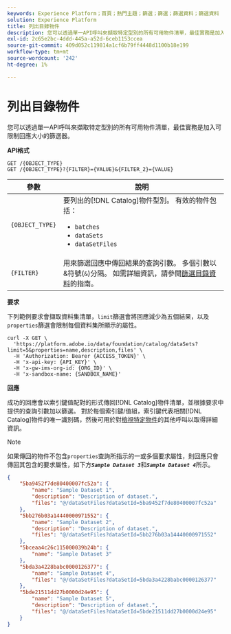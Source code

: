 ```yaml
---
keywords: Experience Platform；首頁；熱門主題；篩選；篩選；篩選資料；篩選資料
solution: Experience Platform
title: 列出目錄物件
description: 您可以透過單一API呼叫來擷取特定型別的所有可用物件清單，最佳實務是加入可限制回應大小的篩選器。
exl-id: 2c65e2bc-4ddd-445a-a52d-6ceb1153ccea
source-git-commit: 409d052c119814a1cf6b79ff4448d1100b18e199
workflow-type: tm+mt
source-wordcount: '242'
ht-degree: 1%

---
```


# 列出目錄物件

您可以透過單一API呼叫來擷取特定型別的所有可用物件清單，最佳實務是加入可限制回應大小的篩選器。

**API格式**

```http
GET /{OBJECT_TYPE}
GET /{OBJECT_TYPE}?{FILTER}={VALUE}&{FILTER_2}={VALUE}
```

| 參數 | 說明 |
| --- | --- |
| `{OBJECT_TYPE}` | 要列出的[!DNL Catalog]物件型別。 有效的物件包括： <ul><li>`batches`</li><li>`dataSets`</li><li>`dataSetFiles`</li></ul> |
| `{FILTER}` | 用來篩選回應中傳回結果的查詢引數。 多個引數以&amp;符號(`&`)分隔。 如需詳細資訊，請參閱[篩選目錄資料](filter-data.md)的指南。 |

**要求**

下列範例要求會擷取資料集清單，`limit`篩選會將回應減少為五個結果，以及`properties`篩選會限制每個資料集所顯示的屬性。

```shell
curl -X GET \
  'https://platform.adobe.io/data/foundation/catalog/dataSets?limit=5&properties=name,description,files' \
  -H 'Authorization: Bearer {ACCESS_TOKEN}' \
  -H 'x-api-key: {API_KEY}' \
  -H 'x-gw-ims-org-id: {ORG_ID}' \
  -H 'x-sandbox-name: {SANDBOX_NAME}'
```

**回應**

成功的回應會以索引鍵值配對的形式傳回[!DNL Catalog]物件清單，並根據要求中提供的查詢引數加以篩選。 對於每個索引鍵/值組，索引鍵代表相關[!DNL Catalog]物件的唯一識別碼，然後可用於對[檢視特定物件](look-up-object.md)的其他呼叫以取得詳細資訊。

>[!NOTE]
>
>如果傳回的物件不包含`properties`查詢所指示的一或多個要求屬性，則回應只會傳回其包含的要求屬性，如下方&#x200B;***`Sample Dataset 3`***&#x200B;和&#x200B;***`Sample Dataset 4`***&#x200B;所示。

```json
{
    "5ba9452f7de80400007fc52a": {
        "name": "Sample Dataset 1",
        "description": "Description of dataset.",
        "files": "@/dataSetFiles?dataSetId=5ba9452f7de80400007fc52a"
    },
    "5bb276b03a14440000971552": {
        "name": "Sample Dataset 2",
        "description": "Description of dataset.",
        "files": "@/dataSetFiles?dataSetId=5bb276b03a14440000971552"
    },
    "5bceaa4c26c115000039b24b": {
        "name": "Sample Dataset 3"
    },
    "5bda3a4228babc0000126377": {
        "name": "Sample Dataset 4",
        "files": "@/dataSetFiles?dataSetId=5bda3a4228babc0000126377"
    },
    "5bde21511dd27b0000d24e95": {
        "name": "Sample Dataset 5",
        "description": "Description of dataset.",
        "files": "@/dataSetFiles?dataSetId=5bde21511dd27b0000d24e95"
    }
}
```
